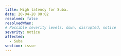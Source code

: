 ```yaml
---
title: High latency for Suba.
date: 20-04-20 00:02
resolved: false
resolvedWhen: 
# Possible severity levels: down, disrupted, notice
severity: notice
affected:
  - Suba
section: issue
---
```

